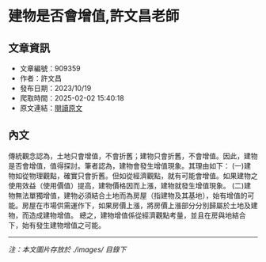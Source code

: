 # 建物是否會增值,許文昌老師

## 文章資訊
- 文章編號：909359
- 作者：許文昌
- 發布日期：2023/10/19
- 爬取時間：2025-02-02 15:40:18
- 原文連結：[閱讀原文](https://real-estate.get.com.tw/Columns/detail.aspx?no=909359)

## 內文
傳統觀念認為，土地只會增值，不會折舊；建物只會折舊，不會增值。因此，建物是否會增值，值得探討。筆者認為，建物會發生增值現象。其理由如下：
 (一)建物如從物理觀點，確實只會折舊。但如從經濟觀點，就有可能會增值。如果建物之使用效益（使用價值）提高，建物價格因而上漲，建物就發生增值現象。
 (二)建物無法單獨增值，建物必須結合土地而為房屋（指建物及其基地），始有增值的可能。房屋在市場供需運作下，如果房價上漲，將房價上漲部分分別歸屬於土地及建物，而造成建物增值。
總之，建物增值係從經濟觀點考量，並且在房與地結合下，始有發生建物增值之可能。

---
*注：本文圖片存放於 ./images/ 目錄下*
